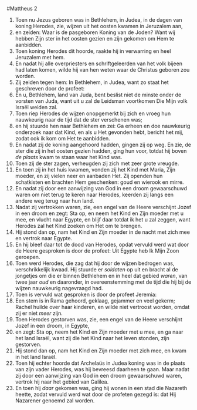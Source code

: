#Mattheus 2
1. Toen nu Jezus geboren was in Bethlehem, in Judea, in de dagen van koning Herodes, zie, wijzen uit het oosten kwamen in Jeruzalem aan,
2. en zeiden: Waar is de pasgeboren Koning van de Joden? Want wij hebben Zijn ster in het oosten gezien en zijn gekomen om Hem te aanbidden.
3. Toen koning Herodes dit hoorde, raakte hij in verwarring en heel Jeruzalem met hem.
4. En nadat hij alle overpriesters en schriftgeleerden van het volk bijeen had laten komen, wilde hij van hen weten waar de Christus geboren zou worden.
5. Zij zeiden tegen hem: In Bethlehem, in Judea, want zo staat het geschreven door de profeet:
6. En u, Bethlehem, land van Juda, bent beslist niet de minste onder de vorsten van Juda, want uit u zal de Leidsman voortkomen Die Mijn volk Israël weiden zal.
7. Toen riep Herodes de wijzen onopgemerkt bij zich en vroeg hun nauwkeurig naar de tijd dat de ster verschenen was;
8. en hij stuurde hen naar Bethlehem en zei: Ga erheen en doe nauwkeurig onderzoek naar dat Kind, en als u Het gevonden hebt, bericht het mij, zodat ook ik kom om Het te aanbidden.
9. En nadat zij de koning aangehoord hadden, gingen zij op weg. En zie, de ster die zij in het oosten gezien hadden, ging hun voor, totdat hij boven *de plaats* kwam te staan waar het Kind was.
10. Toen zij de ster zagen, verheugden zij zich met zeer grote vreugde.
11. En toen zij in het huis kwamen, vonden zij het Kind met Maria, Zijn moeder, en zij vielen neer en aanbaden Het. Zij openden hun schatkisten en brachten Hem geschenken: goud en wierook en mirre.
12. En nadat zij door een aanwijzing van God in een droom gewaarschuwd waren om niet terug te keren naar Herodes, keerden zij langs een andere weg terug naar hun land.
13. Nadat zij vertrokken waren, zie, een engel van de Heere verschijnt Jozef in een droom en zegt: Sta op, en neem het Kind en Zijn moeder met u mee, en vlucht naar Egypte, en blijf daar totdat ik het u zal zeggen, want Herodes zal het Kind zoeken om Het om te brengen.
14. Hij stond dan op, nam het Kind en Zijn moeder in de nacht met zich mee en vertrok naar Egypte.
15. En hij bleef daar tot de dood van Herodes, opdat vervuld werd wat door de Heere gesproken is door de profeet: Uit Egypte heb Ik Mijn Zoon geroepen.
16. Toen werd Herodes, die zag dat hij door de wijzen bedrogen was, verschrikkelijk kwaad. Hij stuurde er *soldaten* op uit en bracht al de jongetjes om die er binnen Bethlehem en in heel dat gebied *waren*, van twee jaar *oud* en daaronder, in overeenstemming met de tijd die hij bij de wijzen nauwkeurig nagevraagd had.
17. Toen is vervuld wat gesproken is door de profeet Jeremia:
18. Een stem is in Rama gehoord, geklaag, gejammer en veel gekerm; Rachel huilde over haar kinderen, en wilde niet vertroost worden, omdat zij er niet *meer* zijn.
19. Toen Herodes gestorven was, zie, een engel van de Heere verschijnt Jozef in een droom, in Egypte,
20. en zegt: Sta op, neem het Kind en Zijn moeder met u mee, en ga naar het land Israël, want zij die het Kind naar het leven stonden, zijn gestorven.
21. Hij stond dan op, nam het Kind en Zijn moeder met zich mee, en kwam in het land Israël.
22. Toen hij echter hoorde dat Archelaüs in Judea koning was in de plaats van zijn vader Herodes, was hij bevreesd daarheen te gaan. Maar nadat zij door een aanwijzing van God in een droom gewaarschuwd waren, vertrok hij naar het gebied van Galilea.
23. En toen hij *daar* gekomen was, ging hij wonen in een stad die Nazareth heette, zodat vervuld werd wat door de profeten gezegd is: dat Hij Nazarener genoemd zal worden.
